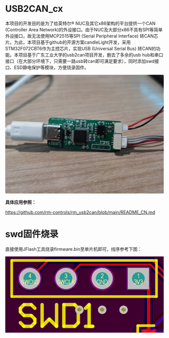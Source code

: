 # USB2CAN_cx
本项目的开发目的是为了给英特尔® NUC及其它x86架构的平台提供一个CAN (Controller Area Network)的外设接口。由于NUC及大部分x86不具有SPI等简单外设接口，故无法使用MCP2515等SPI (Serial Peripheral Interface) 转CAN芯片。为此，本项目基于github的开源方案candleLight开发，采用STM32F072CBT6作为主控芯片，实现USB (Universal Serial Bus) 转CAN的功能。本项目基于广东工业大学的usb2can项目开发，删去了多余的usb hub和串口接口（在大部分环境下，只需要一路usb转can即可满足要求），同时添加swd接口、ESD静电保护等模块，方便烧录固件。

![image](https://github.com/cxnaive/USB2CAN_cx/blob/master/pics/img.jpg)

**具体应用参照：**

https://github.com/rm-controls/rm_usb2can/blob/main/README_CN.md
# swd固件烧录
直接使用JFlash工具烧录firmware.bin至单片机即可，线序参考下图：

![image](https://github.com/cxnaive/USB2CAN_cx/blob/master/pics/swd.png)